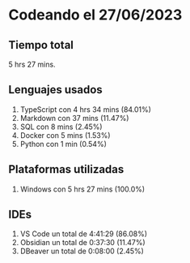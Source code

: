 # Codeando el 27/06/2023

## Tiempo total
5 hrs 27 mins.

## Lenguajes usados
1. TypeScript con 4 hrs 34 mins (84.01%)
1. Markdown con 37 mins (11.47%)
1. SQL con 8 mins (2.45%)
1. Docker con 5 mins (1.53%)
1. Python con 1 min (0.54%)

## Plataformas utilizadas
1. Windows con 5 hrs 27 mins (100.0%)

## IDEs
1. VS Code un total de 4:41:29 (86.08%)
1. Obsidian un total de 0:37:30 (11.47%)
1. DBeaver un total de 0:08:00 (2.45%)
